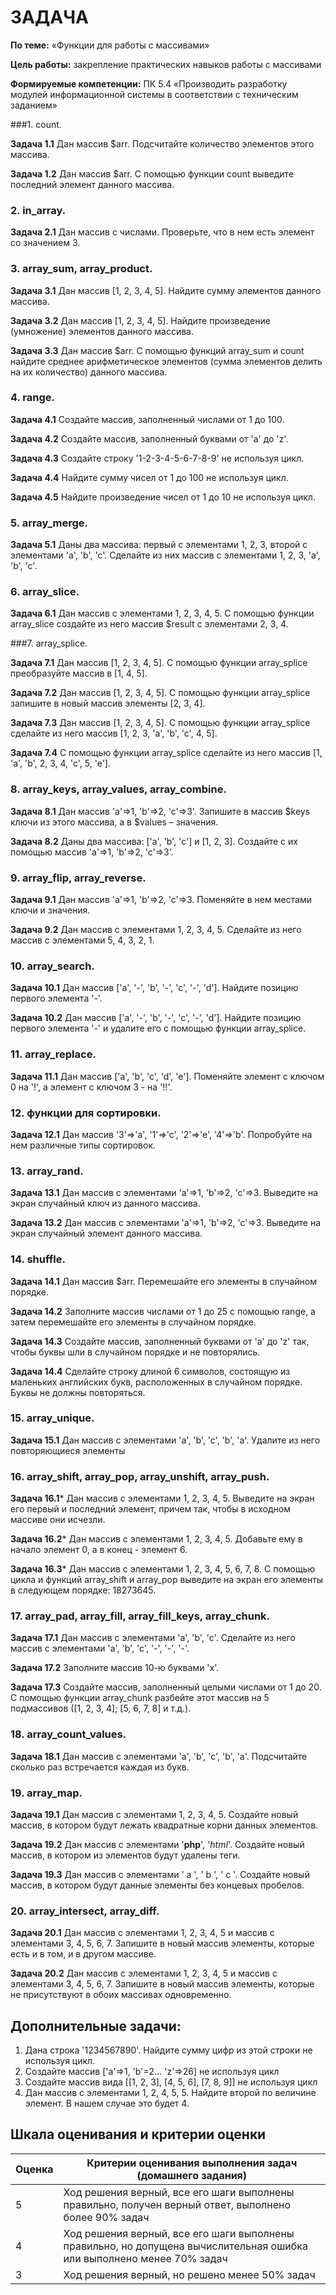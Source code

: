 # ЗАДАЧА 
**По теме:** «Функции для работы с массивами»

**Цель работы:** закрепление практических навыков работы с массивами

**Формируемые компетенции:** ПК 5.4 «Производить разработку модулей информационной системы в соответствии с техническим заданием»

###1. count.

**Задача 1.1** Дан массив $arr. Подсчитайте количество элементов этого массива.

**Задача 1.2** Дан массив $arr. С помощью функции count выведите последний элемент данного массива.

### 2. in_array.

**Задача 2.1** Дан массив с числами. Проверьте, что в нем есть элемент со значением 3.

### 3. array_sum, array_product.

**Задача 3.1** Дан массив [1, 2, 3, 4, 5]. Найдите сумму элементов данного массива.

**Задача 3.2** Дан массив [1, 2, 3, 4, 5]. Найдите произведение (умножение) элементов данного массива.

**Задача 3.3** Дан массив $arr. С помощью функций array_sum и count найдите среднее арифметическое элементов (сумма элементов делить на их количество) данного массива.
### 4. range.

**Задача 4.1** Создайте массив, заполненный числами от 1 до 100.

**Задача 4.2** Создайте массив, заполненный буквами от 'a' до 'z'.

**Задача 4.3** Создайте строку '1-2-3-4-5-6-7-8-9' не используя цикл.

**Задача 4.4** Найдите сумму чисел от 1 до 100 не используя цикл.

**Задача 4.5** Найдите произведение чисел от 1 до 10 не используя цикл.

### 5. array_merge.

**Задача 5.1** Даны два массива: первый с элементами 1, 2, 3, второй с элементами 'a', 'b', 'c'. Сделайте из них массив с элементами 1, 2, 3, 'a', 'b', 'c'.

### 6. array_slice.

**Задача 6.1** Дан массив с элементами 1, 2, 3, 4, 5. С помощью функции array_slice создайте из него массив $result с элементами 2, 3, 4.

###7. array_splice.

**Задача 7.1** Дан массив [1, 2, 3, 4, 5]. С помощью функции array_splice преобразуйте массив в [1, 4, 5].

**Задача 7.2** Дан массив [1, 2, 3, 4, 5]. С помощью функции array_splice запишите в новый массив элементы [2, 3, 4].

**Задача 7.3** Дан массив [1, 2, 3, 4, 5]. С помощью функции array_splice сделайте из него массив [1, 2, 3, 'a', 'b', 'c', 4, 5].

**Задача 7.4** С помощью функции array_splice сделайте из него массив [1, 'a', 'b', 2, 3, 4, 'c', 5, 'e'].

### 8. array_keys, array_values, array_combine.

**Задача 8.1** Дан массив 'a'=>1, 'b'=>2, 'c'=>3'. Запишите в массив $keys ключи из этого массива, а в $values – значения.

**Задача 8.2** Даны два массива: ['a', 'b', 'c'] и [1, 2, 3]. Создайте с их помощью массив 'a'=>1, 'b'=>2, 'c'=>3'.

### 9. array_flip, array_reverse.

**Задача 9.1** Дан массив 'a'=>1, 'b'=>2, 'c'=>3. Поменяйте в нем местами ключи и значения.

**Задача 9.2** Дан массив с элементами 1, 2, 3, 4, 5. Сделайте из него массив с элементами 5, 4, 3, 2, 1.

### 10. array_search.

**Задача 10.1** Дан массив ['a', '-', 'b', '-', 'c', '-', 'd']. Найдите позицию первого элемента '-'.

**Задача 10.2** Дан массив ['a', '-', 'b', '-', 'c', '-', 'd']. Найдите позицию первого элемента '-' и удалите его с помощью функции array_splice.

### 11. array_replace.

**Задача 11.1** Дан массив ['a', 'b', 'c', 'd', 'e']. Поменяйте элемент с ключом 0 на '!', а элемент с ключом 3 - на '!!'.

### 12. функции для сортировки.

**Задача 12.1** Дан массив '3'=>'a', '1'=>'c', '2'=>'e', '4'=>'b'. Попробуйте на нем различные типы сортировок.

### 13. array_rand.

**Задача 13.1** Дан массив с элементами 'a'=>1, 'b'=>2, 'c'=>3. Выведите на экран случайный ключ из данного массива.

**Задача 13.2** Дан массив с элементами 'a'=>1, 'b'=>2, 'c'=>3. Выведите на экран случайный элемент данного массива.
### 14. shuffle.

**Задача 14.1** Дан массив $arr. Перемешайте его элементы в случайном порядке.

**Задача 14.2** Заполните массив числами от 1 до 25 с помощью range, а затем перемешайте его элементы в случайном порядке.

**Задача 14.3** Создайте массив, заполненный буквами от 'a' до 'z' так, чтобы буквы шли в случайном порядке и не повторялись.

**Задача 14.4** Сделайте строку длиной 6 символов, состоящую из маленьких английских букв, расположенных в случайном порядке. Буквы не должны повторяться.
### 15. array_unique.

**Задача 15.1** Дан массив с элементами 'a', 'b', 'c', 'b', 'a'. Удалите из него повторяющиеся элементы

### 16. array_shift, array_pop, array_unshift, array_push.

**Задача 16.1*** Дан массив с элементами 1, 2, 3, 4, 5. Выведите на экран его первый и последний элемент, причем так, чтобы в исходном массиве они исчезли.

**Задача 16.2*** Дан массив с элементами 1, 2, 3, 4, 5. Добавьте ему в начало элемент 0, а в конец - элемент 6.

**Задача 16.3*** Дан массив с элементами 1, 2, 3, 4, 5, 6, 7, 8. С помощью цикла и функций array_shift и array_pop выведите на экран его элементы в следующем порядке: 18273645.

### 17. array_pad, array_fill, array_fill_keys, array_chunk.

**Задача 17.1** Дан массив с элементами 'a', 'b', 'c'. Сделайте из него массив с элементами 'a', 'b', 'c', '-', '-', '-'.

**Задача 17.2** Заполните массив 10-ю буквами 'x'.

**Задача 17.3** Создайте массив, заполненный целыми числами от 1 до 20. С помощью функции array_chunk разбейте этот массив на 5 подмассивов ([1, 2, 3, 4]; [5, 6, 7, 8] и т.д.).

### 18. array_count_values.

**Задача 18.1** Дан массив с элементами 'a', 'b', 'c', 'b', 'a'. Подсчитайте сколько раз встречается каждая из букв.

### 19. array_map.

**Задача 19.1** Дан массив с элементами 1, 2, 3, 4, 5. Создайте новый массив, в котором будут лежать квадратные корни данных элементов.

**Задача 19.2** Дан массив с элементами '<b>php</b>', '<i>html</i>'. Создайте новый массив, в котором из элементов будут удалены теги.

**Задача 19.3** Дан массив с элементами ' a ', ' b ', ' с '. Создайте новый массив, в котором будут данные элементы без концевых пробелов.

### 20. array_intersect, array_diff.

**Задача 20.1** Дан массив с элементами 1, 2, 3, 4, 5 и массив с элементами 3, 4, 5, 6, 7. Запишите в новый массив элементы, которые есть и в том, и в другом массиве.

**Задача 20.2** Дан массив с элементами 1, 2, 3, 4, 5 и массив с элементами 3, 4, 5, 6, 7. Запишите в новый массив элементы, которые не присутствуют в обоих массивах одновременно.
 
## Дополнительные задачи:
1. Дана строка '1234567890'. Найдите сумму цифр из этой строки не используя цикл.
2. Создайте массив ['a'=>1, 'b'=2... 'z'=>26] не используя цикл
3. Создайте массив вида [[1, 2, 3], [4, 5, 6], [7, 8, 9]] не используя цикл
4. Дан массив с элементами 1, 2, 4, 5, 5. Найдите второй по величине элемент. В нашем случае это будет 4.
 
## Шкала оценивания и критерии оценки
| Оценка  | Критерии оценивания выполнения задач (домашнего задания) |
| :------------- | ------------- |
| 5  | Ход решения верный, все его шаги выполнены правильно, получен верный ответ, выполнено более 90% задач  |
| 4  | Ход решения верный, все его шаги выполнены правильно, но допущена вычислительная ошибка или выполнено менее 70% задач  |
| 3  | Ход решения верный, но решено менее 50% задач  |


